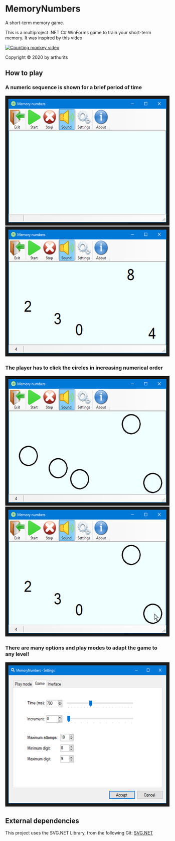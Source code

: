 # MemoryNumbers
A short-term memory game.

This is a multiproject .NET C# WinForms game to train your short-term memory. It was inspired by this video

[![Counting monkey video](https://img.youtube.com/vi/VM5QS_adrIQ/0.jpg)](https://www.youtube.com/watch?v=VM5QS_adrIQ)

Copyright © 2020 by arthurits

## How to play
### A numeric sequence is shown for a brief period of time
<p align="center">
<kbd>
<img src="/Media/Screenshot 01.png?raw=true" width="536" height="393" border="10"/> <img src="/Media/Screenshot 02.png?raw=true" width="536" height="393" border="10"/>
</kbd>
</p>

### The player has to click the circles in increasing numerical order
<img src="/Media/Screenshot 03.png?raw=true" width="536" height="393" border="10"/> <img src="/Media/Screenshot 04.png?raw=true" width="536" height="393" border="10"/>

### There are many options and play modes to adapt the game to any level!
<img src="/Media/Screenshot 05.png?raw=true" width="606" height="439" border="10"/>

## External dependencies
This project uses the SVG.NET Library, from the following Git:
[SVG.NET](https://github.com/vvvv/SVG)